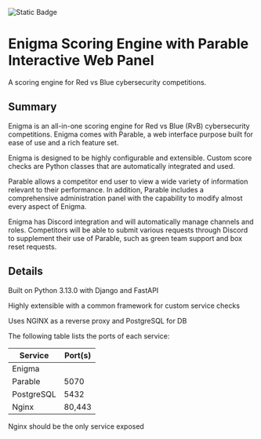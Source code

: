 ![Static Badge](https://img.shields.io/badge/Python-3.13.0-blue)
# Enigma Scoring Engine with Parable Interactive Web Panel
A scoring engine for Red vs Blue cybersecurity competitions.

## Summary
Enigma is an all-in-one scoring engine for Red vs Blue (RvB) cybersecurity competitions. Enigma comes with Parable, a web interface purpose built for ease of use and a rich feature set.

Enigma is designed to be highly configurable and extensible. Custom score checks are Python classes that are automatically integrated and used.

Parable allows a competitor end user to view a wide variety of information relevant to their performance. In addition, Parable includes a comprehensive administration panel with the capability to modify almost every aspect of Enigma.

Enigma has Discord integration and will automatically manage channels and roles. Competitors will be able to submit various requests through Discord to supplement their use of Parable, such as green team support and box reset requests.

## Details
Built on Python 3.13.0 with Django and FastAPI

Highly extensible with a common framework for custom service checks

Uses NGINX as a reverse proxy and PostgreSQL for DB

The following table lists the ports of each service:

| Service | Port(s) |
|---|---|
|Enigma||
|Parable|5070|
|PostgreSQL|5432|
|Nginx|80,443|

Nginx should be the only service exposed
